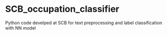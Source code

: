 # SCB_occupation_classifier
Python code develped at SCB for text preprocessing and label classification with NN model
